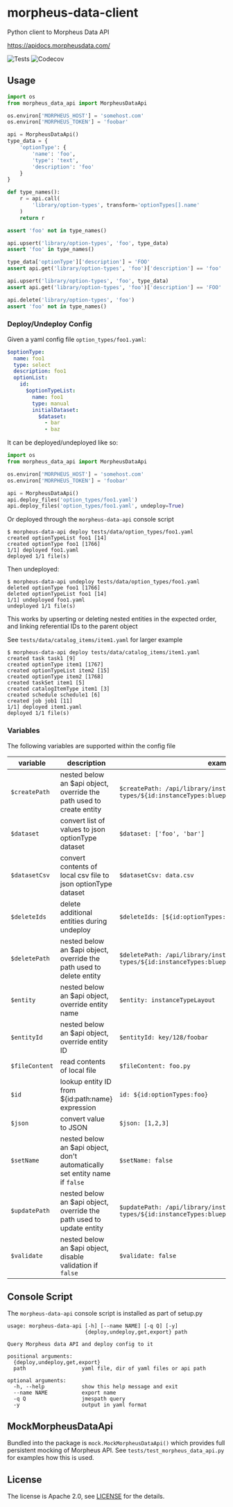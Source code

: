 # morpheus-data-client
Python client to Morpheus Data API

https://apidocs.morpheusdata.com/

![Tests](https://github.com/Accenture/morpheus-data-api/actions/workflows/tests.yml/badge.svg)
![Codecov](https://codecov.io/gh/Accenture/morpheus-data-api/branch/master/graph/badge.svg)

## Usage ##

```python
import os
from morpheus_data_api import MorpheusDataApi

os.environ['MORPHEUS_HOST'] = 'somehost.com'
os.environ['MORPHEUS_TOKEN'] = 'foobar'

api = MorpheusDataApi()
type_data = {
    'optionType': {
        'name': 'foo',
        'type': 'text',
        'description': 'foo'
    }
}

def type_names():
    r = api.call(
        'library/option-types', transform='optionTypes[].name'
    )
    return r

assert 'foo' not in type_names()

api.upsert('library/option-types', 'foo', type_data)
assert 'foo' in type_names()

type_data['optionType']['description'] = 'FOO'
assert api.get('library/option-types', 'foo')['description'] == 'foo'

api.upsert('library/option-types', 'foo', type_data)
assert api.get('library/option-types', 'foo')['description'] == 'FOO'

api.delete('library/option-types', 'foo')
assert 'foo' not in type_names()

```

### Deploy/Undeploy Config ###

Given a yaml config file `option_types/foo1.yaml`:

```yaml
$optionType:
  name: foo1
  type: select
  description: foo1
  optionList:
    id:
      $optionTypeList:
        name: foo1
        type: manual
        initialDataset:
          $dataset:
            - bar
            - baz
```

It can be deployed/undeployed like so:

```python
import os
from morpheus_data_api import MorpheusDataApi

os.environ['MORPHEUS_HOST'] = 'somehost.com'
os.environ['MORPHEUS_TOKEN'] = 'foobar'

api = MorpheusDataApi()
api.deploy_files('option_types/foo1.yaml')
api.deploy_files('option_types/foo1.yaml', undeploy=True)
```

Or deployed through the `morpheus-data-api` console script

```console
$ morpheus-data-api deploy tests/data/option_types/foo1.yaml
created optionTypeList foo1 [14]
created optionType foo1 [1766]
1/1] deployed foo1.yaml
deployed 1/1 file(s)
```

Then undeployed:
```console
$ morpheus-data-api undeploy tests/data/option_types/foo1.yaml
deleted optionType foo1 [1766]
deleted optionTypeList foo1 [14]
1/1] undeployed foo1.yaml
undeployed 1/1 file(s)
```

This works by upserting or deleting nested entities in the expected order, and linking
referential IDs to the parent object

See `tests/data/catalog_items/item1.yaml` for larger example

```console
$ morpheus-data-api deploy tests/data/catalog_items/item1.yaml
created task task1 [9]
created optionType item1 [1767]
created optionTypeList item2 [15]
created optionType item2 [1768]
created taskSet item1 [5]
created catalogItemType item1 [3]
created schedule schedule1 [6]
created job job1 [11]
1/1] deployed item1.yaml
deployed 1/1 file(s)
```

### Variables ###

The following variables are supported within the config file

| variable | description | example |
| --- | --- | --- |
| `$createPath` | nested below an $api object, override the path used to create entity | `$createPath: /api/library/instance-types/${id:instanceTypes:blueprint1.instanceType1}/layouts` |
| `$dataset` | convert list of values to json optionType dataset | `$dataset: ['foo', 'bar']` |
| `$datasetCsv` | convert contents of local csv file to json optionType dataset | `$datasetCsv: data.csv` |
| `$deleteIds` | delete additional entities during undeploy | `$deleteIds: [${id:optionTypes:foo}]` |
| `$deletePath` | nested below an $api object, override the path used to delete entity | `$deletePath: /api/library/instance-types/${id:instanceTypes:blueprint1.instanceType1}/layouts` |
| `$entity` | nested below an $api object, override entity name | `$entity: instanceTypeLayout` |
| `$entityId` | nested below an $api object, override entity ID | `$entityId: key/128/foobar` |
| `$fileContent` | read contents of local file | `$fileContent: foo.py` |
| `$id` | lookup entity ID from ${id:path:name} expression | `id: ${id:optionTypes:foo}` |
| `$json` | convert value to JSON | `$json: [1,2,3]` |
| `$setName` | nested below an $api object, don't automatically set entity name if `false` | `$setName: false` |
| `$updatePath` | nested below an $api object, override the path used to update entity | `$updatePath: /api/library/instance-types/${id:instanceTypes:blueprint1.instanceType1}/layouts` |
| `$validate` | nested below an $api object, disable validation if `false` | `$validate: false` |

## Console Script ##

The `morpheus-data-api` console script is installed as part of setup.py

```console
usage: morpheus-data-api [-h] [--name NAME] [-q Q] [-y]
                         {deploy,undeploy,get,export} path

Query Morpheus data API and deploy config to it

positional arguments:
  {deploy,undeploy,get,export}
  path                  yaml file, dir of yaml files or api path

optional arguments:
  -h, --help            show this help message and exit
  --name NAME           export name
  -q Q                  jmespath query
  -y                    output in yaml format
```

## MockMorpheusDataApi ##

Bundled into the package is `mock.MockMorpheusDataApi()` which provides full persistent
mocking of Morpheus API.  See `tests/test_morpheus_data_api.py` for examples how this is used.

## License
The license is Apache 2.0, see [LICENSE](./LICENSE) for the details.